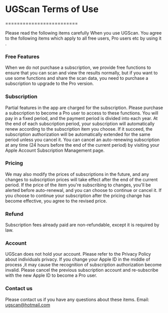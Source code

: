 # UGScan Terms of Use
=========================

Please read the following items carefully When you use UGScan.
You agree to the following items which apply to all free users, Pro users etc by using it .

### Free Features
When we do not purchase a subscription, we provide free functions to ensure that you can scan and view the results normally, but if you want to use some functions and share the scan data, you need to purchase a subscription to upgrade to the Pro version.

### Subscription
Partial features in the app are charged for the subscription.
Please purchase a subscription to become a Pro user to access to these functions. You will pay in a fixed period, and the payment period is divided into each year.
At the end of each subscription period, your subscription will automatically renew according to the subscription item you choose. If it succeed, the subscription authorization will be automatically extended for the same period unless you cancel it. You can cancel an auto-renewing subscription at any time (24 hours before the end of the current period) by visiting your Apple Account Subscription Management page.

### Pricing
We may also modify the prices of subscriptions in the future, and any changes to subscription prices will take effect after the end of the current period.
If the price of the item you're subscribing to changes, you'll be alerted before auto-renewal, and you can choose to continue or cancel it.
If you choose to continue your subscription after the pricing change has become effective, you agree to the revised price.

### Refund
Subscription fees already paid are non-refundable, except it is required by law.

### Account
UGScan does not hold your account. Please refer to the Privacy Policy about individuals privacy. If you change your Apple ID in the middle of process ,it may cause the recognition of subscription authorization become invalid. Please cancel the previous subscription account and re-subscribe with the new Apple ID to become a Pro user.

### Contact us
Please contact us if you have any questions about these items.
Email: ugscan@hotmail.com